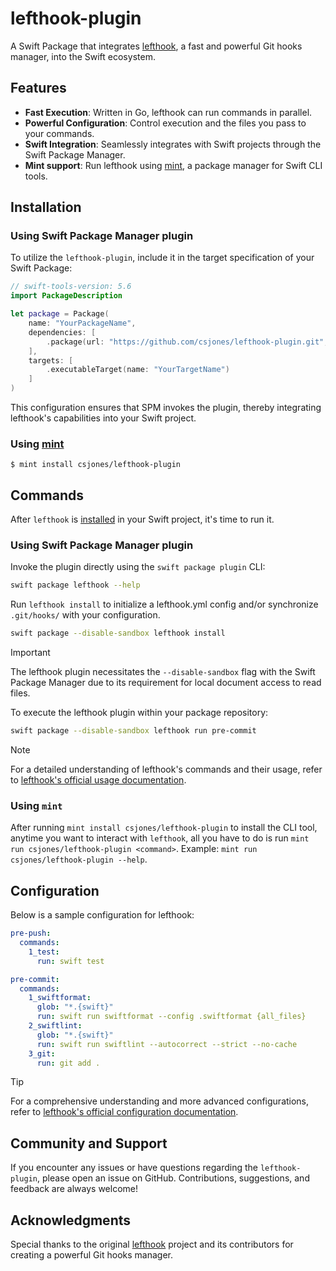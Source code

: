 # lefthook-plugin

A Swift Package that integrates [lefthook](https://github.com/evilmartians/lefthook), a fast and powerful Git hooks manager, into the Swift ecosystem. 

## Features

- **Fast Execution**: Written in Go, lefthook can run commands in parallel.
- **Powerful Configuration**: Control execution and the files you pass to your commands.
- **Swift Integration**: Seamlessly integrates with Swift projects through the Swift Package Manager.
- **Mint support**: Run lefthook using [mint](https://github.com/yonaskolb/Mint), a package manager for Swift CLI tools. 

## Installation

### Using Swift Package Manager plugin 

To utilize the `lefthook-plugin`, include it in the target specification of your Swift Package:

```swift
// swift-tools-version: 5.6
import PackageDescription

let package = Package(
    name: "YourPackageName",
    dependencies: [
        .package(url: "https://github.com/csjones/lefthook-plugin.git", exact: "1.11.3"),
    ],
    targets: [
        .executableTarget(name: "YourTargetName")
    ]
)
```

This configuration ensures that SPM invokes the plugin, thereby integrating lefthook's capabilities into your Swift project.

### Using [mint](https://github.com/yonaskolb/Mint)

```
$ mint install csjones/lefthook-plugin
```

## Commands

After `lefthook` is [installed](#installation) in your Swift project, it's time to run it. 

### Using Swift Package Manager plugin 

Invoke the plugin directly using the `swift package plugin` CLI:

```bash
swift package lefthook --help
```

Run `lefthook install` to initialize a lefthook.yml config and/or synchronize `.git/hooks/` with your configuration.

```bash
swift package --disable-sandbox lefthook install
```

> [!IMPORTANT]  
> The lefthook plugin necessitates the `--disable-sandbox` flag with the Swift Package Manager due to its requirement for local document access to read files.

To execute the lefthook plugin within your package repository:

```bash
swift package --disable-sandbox lefthook run pre-commit
```

> [!NOTE]
> For a detailed understanding of lefthook's commands and their usage, refer to [lefthook's official usage documentation](https://github.com/evilmartians/lefthook/blob/master/docs/usage.md).

### Using `mint`

After running `mint install csjones/lefthook-plugin` to install the CLI tool, anytime you want to interact with `lefthook`, all you have to do is run `mint run csjones/lefthook-plugin <command>`. Example: `mint run csjones/lefthook-plugin --help`. 

## Configuration

Below is a sample configuration for lefthook:

```yml
pre-push:
  commands:
    1_test:
      run: swift test

pre-commit:
  commands:
    1_swiftformat:
      glob: "*.{swift}"
      run: swift run swiftformat --config .swiftformat {all_files}
    2_swiftlint:
      glob: "*.{swift}"
      run: swift run swiftlint --autocorrect --strict --no-cache
    3_git:
      run: git add .
```

> [!TIP]
> For a comprehensive understanding and more advanced configurations, refer to [lefthook's official configuration documentation](https://github.com/evilmartians/lefthook/blob/master/docs/configuration.md).

## Community and Support

If you encounter any issues or have questions regarding the `lefthook-plugin`, please open an issue on GitHub. Contributions, suggestions, and feedback are always welcome!

## Acknowledgments

Special thanks to the original [lefthook](https://github.com/evilmartians/lefthook) project and its contributors for creating a powerful Git hooks manager.
